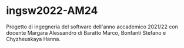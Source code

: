 # ingsw2022-AM24
Progetto di ingegneria del software dell'anno accademico 2021/22 con docente Margara Alessandro di Baratto Marco, Bonfanti Stefano e Chyzheuskaya Hanna.
